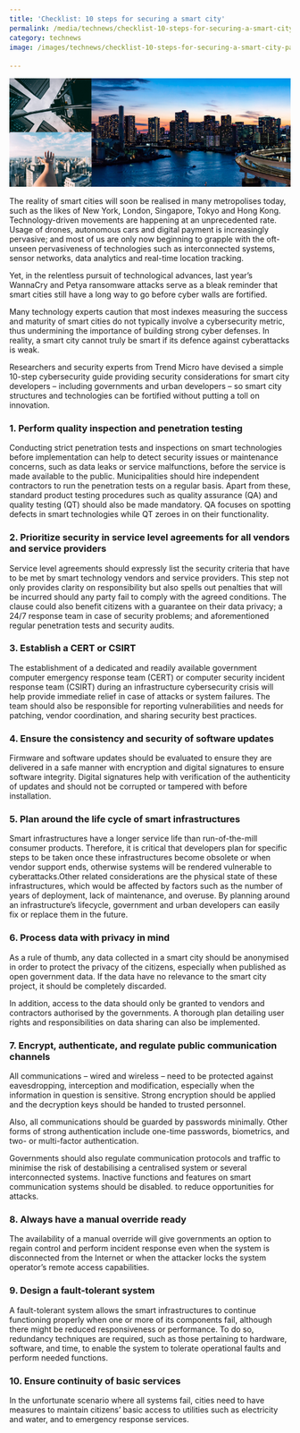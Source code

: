 ```yaml
---
title: 'Checklist: 10 steps for securing a smart city'
permalink: /media/technews/checklist-10-steps-for-securing-a-smart-city
category: technews
image: /images/technews/checklist-10-steps-for-securing-a-smart-city-part-1.png

---
```



![checklist: 10 steps for securing a smart city](/images/technews/checklist-10-steps-for-securing-a-smart-city-part-1.png)

The reality of smart cities will soon be realised in many metropolises today, such as the likes of New York, London, Singapore, Tokyo and Hong Kong. Technology-driven movements are happening at an unprecedented rate. Usage of drones, autonomous cars and digital payment is increasingly pervasive; and most of us are only now beginning to grapple with the oft-unseen pervasiveness of technologies such as interconnected systems, sensor networks, data analytics and real-time location tracking. 

Yet, in the relentless pursuit of technological advances, last year’s WannaCry and Petya ransomware attacks serve as a bleak reminder that smart cities still have a long way to go before cyber walls are fortified. 

Many technology experts caution that most indexes measuring the success and maturity of smart cities do not typically involve a cybersecurity metric, thus undermining the importance of building strong cyber defenses. In reality, a smart city cannot truly be smart if its defence against cyberattacks is weak. 

Researchers and security experts from Trend Micro have devised a simple 10-step cybersecurity guide providing security considerations for smart city developers – including governments and urban developers – so smart city structures and technologies can be fortified without putting a toll on innovation. 

### **1. Perform quality inspection and penetration testing**
Conducting strict penetration tests and inspections on smart technologies before implementation can help to detect security issues or maintenance concerns, such as data leaks or service malfunctions, before the service is made available to the public. Municipalities should hire independent contractors to run the penetration tests on a regular basis. Apart from these, standard product testing procedures such as quality assurance (QA) and quality testing (QT) should also be made mandatory. QA focuses on spotting defects in smart technologies while QT zeroes in on their functionality.  

### **2.	Prioritize security in service level agreements for all vendors and service providers**
Service level agreements should expressly list the security criteria that have to be met by smart technology vendors and service providers. This step not only provides clarity on responsibility but also spells out penalties that will be incurred should any party fail to comply with the agreed conditions. The clause could also benefit citizens with a guarantee on their data privacy; a 24/7 response team in case of security problems; and aforementioned regular penetration tests and security audits. 

### **3.	Establish a CERT or CSIRT**
The establishment of a dedicated and readily available government computer emergency response team (CERT) or computer security incident response team (CSIRT) during an infrastructure cybersecurity crisis will help provide immediate relief in case of attacks or system failures. The team should also be responsible for reporting vulnerabilities and needs for patching, vendor coordination, and sharing security best practices. 

### **4.	Ensure the consistency and security of software updates**
Firmware and software updates should be evaluated to ensure they are delivered in a safe manner with encryption and digital signatures to ensure software integrity. Digital signatures help with verification of the authenticity of updates and should not be corrupted or tampered with before installation.

### **5.	Plan around the life cycle of smart infrastructures**
Smart infrastructures have a longer service life than run-of-the-mill consumer products. Therefore, it is critical that developers plan for specific steps to be taken once these infrastructures become obsolete or when vendor support ends, otherwise systems will be rendered vulnerable to cyberattacks.Other related considerations are the physical state of these infrastructures, which would be affected by factors such as the number of years of deployment, lack of maintenance, and overuse. By planning around an infrastructure’s lifecycle, government and urban developers can easily fix or replace them in the future.

### **6. Process data with privacy in mind**
As a rule of thumb, any data collected in a smart city should be anonymised in order to protect the privacy of the citizens, especially when published as open government data. If the data have no relevance to the smart city project, it should be completely discarded. 

In addition, access to the data should only be granted to vendors and contractors authorised by the governments. A thorough plan detailing user rights and responsibilities on data sharing can also be implemented. 

### **7. Encrypt, authenticate, and regulate public communication channels**
All communications – wired and wireless – need to be protected against eavesdropping, interception and modification, especially when the information in question is sensitive. Strong encryption should be applied and the decryption keys should be handed to trusted personnel. 

Also, all communications should be guarded by passwords minimally. Other forms of strong authentication include one-time passwords, biometrics, and two- or multi-factor authentication. 

Governments should also regulate communication protocols and traffic to minimise the risk of destabilising a centralised system or several interconnected systems. Inactive functions and features on smart communication systems should be disabled. to reduce opportunities for attacks.

### **8. Always have a manual override ready**
The availability of a manual override will give governments an option to regain control and perform incident response even when the system is disconnected from the Internet or when the attacker locks the system operator’s remote access capabilities. 

### **9. Design a fault-tolerant system**
A fault-tolerant system allows the smart infrastructures to continue functioning properly when one or more of its components fail, although there might be reduced responsiveness or performance. To do so, redundancy techniques are required, such as those pertaining to hardware, software, and time, to enable the system to tolerate operational faults and perform needed functions. 

### **10. Ensure continuity of basic services**
In the unfortunate scenario where all systems fail, cities need to have measures to maintain citizens’ basic access to utilities such as electricity and water, and to emergency response services.  

